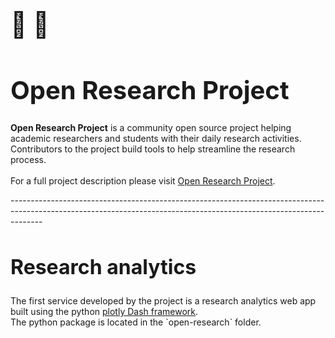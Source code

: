 <h1 style="font-size:40px">🧠 🤖</h1>
<h1 style="font-size:40px">Open Research Project</h1>

<p style = "font-size:14px"><b>Open Research Project</b> is a community open source project helping academic researchers and students with their daily research activities. Contributors to the project build tools to help streamline the research process.</br></br>
For a full project description please visit <a href="https://jhupiterz.notion.site/Welcome-to-research-intelligence-a36796f418b040f6ade944f9c54e87cb">Open Research Project</a>.</p>
--------------------------------------------------------------------------------------------------------------------------------------------------------------------
<h2 style="font-size:32px"> Research analytics </h2>

<p style = "font-size:14px">The first service developed by the project is a research analytics web app built using the python <a href="https://plotly.com/dash/">plotly Dash framework</a>.</br>The python package is located in the `open-research` folder.</p>
